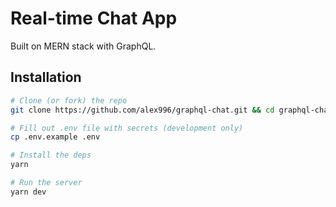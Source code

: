 # Real-time Chat App

Built on MERN stack with GraphQL.

## Installation

```sh
# Clone (or fork) the repo
git clone https://github.com/alex996/graphql-chat.git && cd graphql-chat

# Fill out .env file with secrets (development only)
cp .env.example .env

# Install the deps
yarn

# Run the server
yarn dev
```

